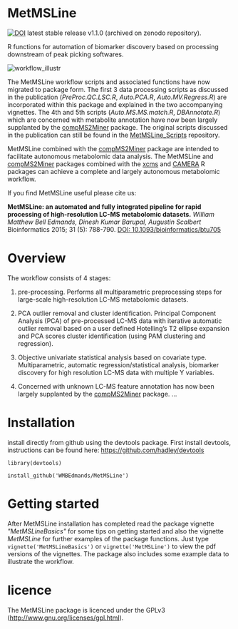 MetMSLine
=========

[![DOI](https://zenodo.org/badge/14743752.svg)](https://zenodo.org/badge/latestdoi/14743752) latest stable release v1.1.0 (archived on zenodo repository). 

R functions for automation of biomarker discovery based on processing downstream of peak picking softwares.

![workflow_illustr](https://www.ncbi.nlm.nih.gov/pmc/articles/PMC4341062/bin/btu705f1p.jpg)

The MetMSLine workflow scripts and associated functions have now migrated to package form. The first 3 data processing scripts as discussed in the publication (*PreProc.QC.LSC.R*, *Auto.PCA.R*, *Auto.MV.Regress.R*) are incorporated within this package and explained in the two accompanying vignettes. The 4th and 5th scripts (*Auto.MS.MS.match.R*, *DBAnnotate.R*) which are concerned with metabolite annotation have now been largely supplanted by the [compMS2Miner](https://github.com/WMBEdmands/compMS2Miner) package. The original scripts discussed in the publication can still be found in the [MetMSLine_Scripts](https://github.com/WMBEdmands/MetMSLine_Scripts) repository.

MetMSLine combined with the [compMS2Miner](https://github.com/WMBEdmands/compMS2Miner) package are intended to facilitate autonomous metabolomic data analysis. The MetMSLine and [compMS2Miner](https://github.com/WMBEdmands/compMS2Miner) packages combined with the [xcms](https://bioconductor.org/packages/release/bioc/html/xcms.html) and [CAMERA](https://bioconductor.org/packages/release/bioc/html/CAMERA.html) R packages can achieve a complete and largely autonomous metabolomic workflow.

If you find MetMSLine useful please cite us:

**MetMSLine: an automated and fully integrated pipeline for rapid processing of high-resolution LC-MS metabolomic datasets.**
*William Matthew Bell Edmands, Dinesh Kumar Barupal, Augustin Scalbert*
Bioinformatics 2015; 31 (5): 788-790.
[DOI: 10.1093/bioinformatics/btu705](https://doi.org/10.1093/bioinformatics/btu705) 

Overview
===============

The workflow consists of 4 stages:

1. pre-processing. Performs all multiparametric preprocessing steps for large-scale high-resolution LC-MS metabolomic datasets.

2. PCA outlier removal and cluster identification. Principal Component Analysis (PCA) of pre-processed LC-MS data with iterative automatic outlier removal based on a user defined Hotelling’s T2 ellipse expansion
and PCA scores cluster identification (using PAM clustering and regression).

3. Objective univariate statistical analysis based on covariate type.
Multiparametric, automatic regression/statistical analysis, biomarker discovery for high resolution LC-MS data with multiple Y variables. 

4. Concerned with unknown LC-MS feature annotation has now been largely supplanted by the [compMS2Miner](https://github.com/WMBEdmands/compMS2Miner) package.
...

Installation
==============
install directly from github using the devtools package. First install devtools,
instructions can be found here: https://github.com/hadley/devtools

```
library(devtools)

install_github('WMBEdmands/MetMSLine')
```

Getting started
===============

After MetMSLine installation has completed read the package vignette *"MetMSLineBasics"*
for some tips on getting started and also the vignette *MetMSLine* for further
examples of the package functions. 
Just type ```vignette('MetMSLineBasics')``` or ```vignette('MetMSLine')``` to view
the pdf versions of the vignettes.
The package also includes some example data to illustrate the workflow. 


licence
=============
The MetMSLine package is licenced under the GPLv3 (http://www.gnu.org/licenses/gpl.html).
